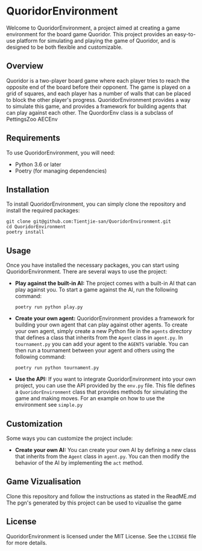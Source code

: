 # QuoridorEnvironment

Welcome to QuoridorEnvironment, a project aimed at creating a game environment for the board game Quoridor. This project provides an easy-to-use platform for simulating and playing the game of Quoridor, and is designed to be both flexible and customizable.

## Overview

Quoridor is a two-player board game where each player tries to reach the opposite end of the board before their opponent. The game is played on a grid of squares, and each player has a number of walls that can be placed to block the other player's progress. QuoridorEnvironment provides a way to simulate this game, and provides a framework for building agents that can play against each other. The QuordorEnv class is a subclass of PettingsZoo AECEnv

## Requirements

To use QuoridorEnvironment, you will need:

- Python 3.6 or later
- Poetry (for managing dependencies)

## Installation

To install QuoridorEnvironment, you can simply clone the repository and install the required packages:

```
git clone git@github.com:Tientjie-san/QuoridorEnvironment.git
cd QuoridorEnvironment
poetry install
```

## Usage

Once you have installed the necessary packages, you can start using QuoridorEnvironment. There are several ways to use the project:

- **Play against the built-in AI:** The project comes with a built-in AI that can play against you. To start a game against the AI, run the following command:

  ```
  poetry run python play.py
  ```

- **Create your own agent:** QuoridorEnvironment provides a framework for building your own agent that can play against other agents. To create your own agent, simply create a new Python file in the `agents` directory that defines a class that inherits from the `Agent` class in `agent.py`.
In `tournament.py` you can add your agent to the `AGENTS` variable. 
You can then run a tournament between your agent and others using the following command:

  ```
  poetry run python tournament.py
  ```

- **Use the API:** If you want to integrate QuoridorEnvironment into your own project, you can use the API provided by the `env.py` file. This file defines a `QuoridorEnvironment` class that provides methods for simulating the game and making moves. For an example on how to use the environment see `simple.py`

## Customization
Some ways you can customize the project include:

- **Create your own AI:** You can create your own AI by defining a new class that inherits from the `Agent` class in `agent.py`. You can then modify the behavior of the AI by implementing the `act` method.


## Game Vizualisation
Clone this repository and follow the instructions as stated in the ReadME.md
The pgn's generated by this project can be used to vizualise the game

## License

QuoridorEnvironment is licensed under the MIT License. See the `LICENSE` file for more details.

